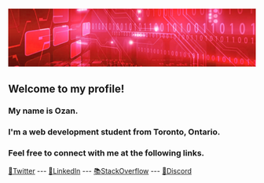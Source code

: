 ![hello!](ghbanner.png "github banner")

## Welcome to my profile!
<!--
Here are some ideas to get you started:
- 🔭 I’m currently working on ...
- 🌱 I’m currently learning ...
- 👯 I’m looking to collaborate on ...
- 🤔 I’m looking for help with ...
- 💬 Ask me about ...
- 📫 How to reach me: ...
- 😄 Pronouns: ...
- ⚡ Fun fact: ...
-->

### My name is Ozan. 
### I'm a web development student from Toronto, Ontario.
### Feel free to connect with me at the following links.

[🐤Twitter](https://twitter.com/ozanls) --- [🔗LinkedIn](https://www.linkedin.com/in/ozanlago/) --- [📚StackOverflow](https://stackoverflow.com/users/23215831/ozan) --- [🤖Discord](https://discordapp.com/users/ozan.ls/)
